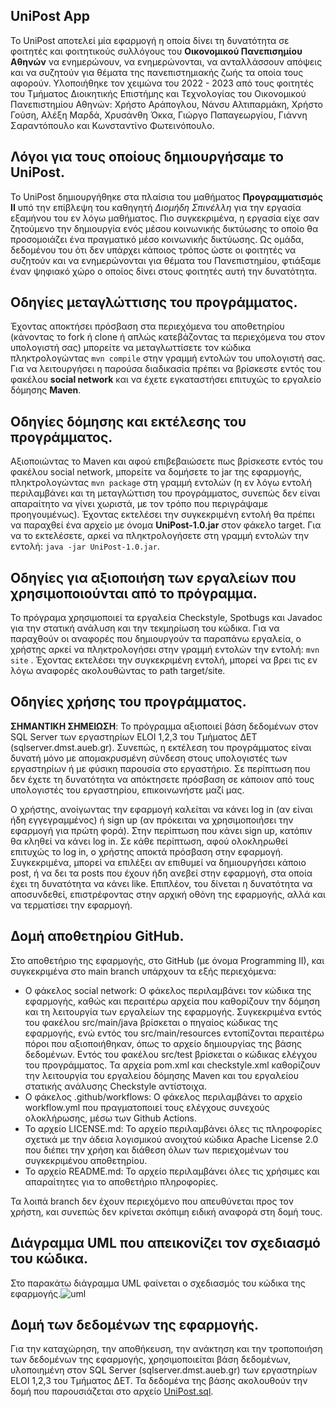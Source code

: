 ## UniPost App
To UniPost αποτελεί μία εφαρμογή η οποία δίνει τη δυνατότητα σε φοιτητές και φοιτητικούς συλλόγους του **Οικονομικού Πανεπισημίου Αθηνών** να ενημερώνουν, να ενημερώνονται, να ανταλλάσσουν απόψεις και να συζητούν για θέματα της πανεπιστημιακής ζωής τα οποία τους αφορούν.
Υλοποιήθηκε τον χειμώνα του 2022 - 2023 από τους φοιτητές του Τμήματος Διοικητικής Επιστήμης και Τεχνολογίας του Οικονομικού Πανεπιστημίου Αθηνών: Χρήστο Αράπογλου, Νάνσυ Αλτιπαρμάκη, Χρήστο Γούση, Αλέξη Μαρδά, 
Χρυσάνθη Όκκα, Γιώργο Παπαγεωργίου, Γιάννη Σαραντόπουλο και Κωνσταντίνο Φωτεινόπουλο.


## Λόγοι για τους οποίους δημιουργήσαμε το UniPost.
To UniPost δημιουργήθηκε στα πλαίσια του μαθήματος **Προγραμματισμός ΙΙ** υπό την επίβλεψη του καθηγητή *Διομήδη Σπινέλλη* για την εργασία εξαμήνου του εν λόγω μαθήματος. 
Πιο συγκεκριμένα, η εργασία είχε σαν ζητούμενο την δημιουργία ενός μέσου κοινωνικής δικτύωσης το οποίο θα προσομοιάζει ένα πραγματικό μέσο κοινωνικής δικτύωσης. 
Ως ομάδα, δεδομένου του ότι δεν υπάρχει κάποιος τρόπος ώστε οι φοιτητές να συζητούν και να ενημερώνονται 
για θέματα του Πανεπιστημίου, φτιάξαμε έναν ψηφιακό χώρο ο οποίος δίνει στους φοιτητές αυτή την δυνατότητα. 


## Οδηγίες μεταγλώττισης του προγράμματος.
Έχοντας αποκτήσει πρόσβαση στα περιεχόμενα του αποθετηρίου (κάνοντας το fork ή clone ή απλώς κατεβάζοντας τα περιεχόμενα του στον υπολογιστή σας) μπορείτε να μεταγλωττίσετε τον κώδικα πληκτρολογώντας ` mvn compile ` στην γραμμή εντολών του υπολογιστή σας. Για να λειτουργήσει η παρούσα διαδικασία πρέπει να βρίσκεστε εντός του φακέλου **social network** και να έχετε εγκαταστήσει επιτυχώς το εργαλείο δόμησης **Maven**.

## Οδηγίες δόμησης και εκτέλεσης του προγράμματος.
Αξιοποιώντας το Maven και αφού επιβεβαιώσετε πως βρίσκεστε εντός του φακέλου social network, μπορείτε να δομήσετε το jar της εφαρμογής, πληκτρολογώντας ` mvn package ` στη γραμμή εντολών (η εν λόγω εντολή περιλαμβάνει και τη μεταγλώττιση του προγράμματος, συνεπώς δεν είναι απαραίτητο να γίνει χωριστά, με τον τρόπο που περιγράψαμε προηγουμένως). Έχοντας εκτελέσει την συγκεκριμένη εντολή θα πρέπει να παραχθεί ένα αρχείο με όνομα **UniPost-1.0.jar** στον φάκελο target. Για να το εκτελέσετε, αρκεί να πληκτρολογήσετε στη γραμμή εντολών την εντολή: ` java -jar UniPost-1.0.jar `.

## Οδηγίες για αξιοποιήση των εργαλείων που χρησιμοποιούνται από το πρόγραμμα.
Το πρόγραμα χρησιμοποιεί τα εργαλεία Checkstyle, Spotbugs και Javadoc για την στατική ανάλυση και την τεκμηρίωση του κώδικα. Για να παραχθούν οι αναφορές που δημιουργούν τα παραπάνω εργαλεία, ο χρήστης αρκεί να πληκτρολογήσει στην γραμμή εντολών την εντολή: ` mvn site ` . Έχοντας εκτελέσει την συγκεκριμένη εντολή, μπορεί να βρει τις εν λόγω αναφορές ακολουθώντας το path target/site.

## Οδηγίες χρήσης του προγράμματος.
**ΣΗΜΑΝΤΙΚΗ ΣΗΜΕΙΩΣΗ**: Το πρόγραμμα αξιοποιεί βάση δεδομένων στον SQL Server των εργαστηρίων ELOI 1,2,3 του Τμήματος ΔΕΤ (sqlserver.dmst.aueb.gr). Συνεπώς, η εκτέλεση του προγράμματος είναι δυνατή μόνο με απομακρυσμένη σύνδεση στους υπολογιστές των εργαστηρίων ή με φύσικη παρουσία στο εργαστήριο. Σε περίπτωση που δεν έχετε τη δυνατότητα να απόκτησετε πρόσβαση σε κάποιον από τους υπολογιστές του εργαστηρίου, επικοινωνήστε μαζί μας.

Ο χρήστης, ανοίγωντας την εφαρμογή καλείται να κάνει log in (αν είναι ήδη εγγεγραμμένος) ή sign up (αν πρόκειται να χρησιμοποιήσει την εφαρμογή για πρώτη φορά). Στην περίπτωση που κάνει sign up, κατόπιν θα κληθεί να κάνει log in. Σε κάθε περίπτωση, αφού ολοκληρωθεί επιτυχώς το log in, ο χρήστης αποκτά πρόσβαση στην εφαρμογή. Συγκεκριμένα, μπορεί να επιλέξει αν επιθυμεί να δημιουργήσει κάποιο post, ή να δει τα posts που έχουν ήδη ανεβεί στην εφαρμογή, στα οποία έχει τη δυνατότητα να κάνει like. Επιπλέον, του δίνεται η δυνατότητα να αποσυνδεθεί, επιστρέφοντας στην αρχική οθόνη της εφαρμογής, αλλά και να τερματίσει την εφαρμογή.

## Δομή αποθετηρίου GitHub. 
Στο αποθετήριο της εφαρμογής, στο GitHub (με όνομα Programming II), και συγκεκριμένα στο main branch υπάρχουν τα εξής περιεχόμενα:

- Ο φάκελος social network: Ο φάκελος περιλαμβάνει τον κώδικα της εφαρμογής, καθώς και περαιτέρω αρχεία που καθορίζουν την δόμηση και τη λειτουργία των εργαλείων της εφαρμογής. Συγκεκριμένα εντός του φακέλου src/main/java βρίσκεται ο πηγαίος κώδικας της εφαρμογής, ενώ εντός του src/main/resources εντοπίζονται περαιτέρω πόροι που αξιοποιήθηκαν, όπως το αρχείο δημιουργίας της βάσης δεδομένων. Εντός του φακέλου src/test βρίσκεται ο κώδικας ελέγχου του προγράμματος. Τα αρχεία pom.xml και checkstyle.xml καθορίζουν την λειτουργία του εργαλείου δόμησης Maven και του εργαλείου στατικής ανάλυσης Checkstyle αντίστοιχα.
- O φάκελος .github/workflows: Ο φάκελος περιλαμβάνει το αρχείο workflow.yml που πραγματοποιεί τους ελέγχους συνεχούς ολοκλήρωσης, μέσω των Github Actions.
- Το αρχείο LICENSE.md: Το αρχείο περιλαμβάνει όλες τις πληροφορίες σχετικά με την άδεια λογισμικού ανοιχτού κώδικα Apache License 2.0 που διέπει την χρήση και διάθεση όλων των περιεχομένων του συγκεκριμένου αποθετηρίου.
- Το αρχείο README.md: Το αρχείο περιλαμβάνει όλες τις χρήσιμες και απαραίτητες για το αποθετήριο πληροφορίες.

Τα λοιπά branch δεν έχουν περιεχόμενο που απευθύνεται προς τον χρήστη, και συνεπώς δεν κρίνεται σκόπιμη ειδική αναφορά στη δομή τους.

## Διάγραμμα UML που απεικονίζει τον σχεδιασμό του κώδικα.
Στο παρακάτω διάγραμμα UML φαίνεται ο σχεδιασμός του κώδικα της εφαρμογής.![uml](https://user-images.githubusercontent.com/116115405/212982565-2e446b8e-78a6-45ed-8aa5-1da381831174.jpg)



## Δομή των δεδομένων της εφαρμογής.
Για την καταχώρηση, την αποθήκευση, την ανάκτηση και την τροποποιήση των δεδομένων της εφαρμογής, χρησιμοποιείται βάση δεδομένων, υλοποιημένη στον SQL Server (sqlserver.dmst.aueb.gr) των εργαστηρίων
ELOI 1,2,3 του Τμήματος ΔΕΤ. Τα δεδομένα της βάσης ακολουθούν την δομή που παρουσιάζεται στο αρχείο [UniPost.sql](https://github.com/ChristosArapoglou/Programming-II/blob/main/social-network/src/main/resources/UniPost.sql).

